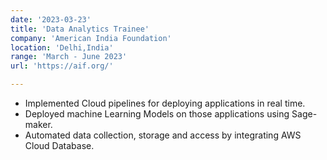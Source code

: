 ```yaml
---
date: '2023-03-23'
title: 'Data Analytics Trainee'
company: 'American India Foundation'
location: 'Delhi,India'
range: 'March - June 2023'
url: 'https://aif.org/'

---
```


- Implemented Cloud pipelines for deploying applications in real time.
- Deployed machine Learning Models on those applications using Sage-maker.
- Automated data collection, storage and access by integrating AWS Cloud Database.
